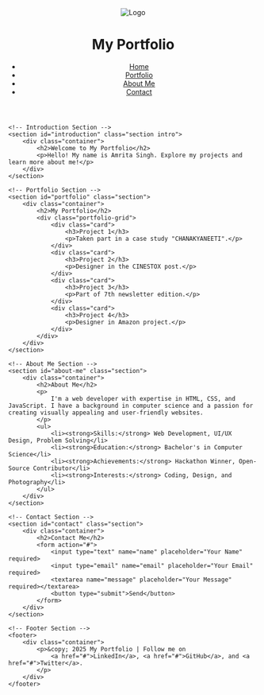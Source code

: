 <!DOCTYPE html>
<html lang="en">
<head>
    <meta charset="UTF-8">
    <meta name="viewport" content="width=device-width, initial-scale=1.0">
    <title>Portfolio Website</title>
    <link rel="stylesheet" href="style.css">
</head>
<body>
    <!-- Header Section -->
    <header>
        <div class="container">
            <img src="logo.png" alt="Logo" class="logo">
            <h1>My Portfolio</h1>
            <nav>
                <ul>
                    <li><a href="#introduction">Home</a></li>
                    <li><a href="#portfolio">Portfolio</a></li>
                    <li><a href="#about-me">About Me</a></li>
                    <li><a href="#contact">Contact</a></li>
                </ul>
            </nav>
        </div>
    </header>

    <!-- Introduction Section -->
    <section id="introduction" class="section intro">
        <div class="container">
            <h2>Welcome to My Portfolio</h2>
            <p>Hello! My name is Amrita Singh. Explore my projects and learn more about me!</p>
        </div>
    </section>

    <!-- Portfolio Section -->
    <section id="portfolio" class="section">
        <div class="container">
            <h2>My Portfolio</h2>
            <div class="portfolio-grid">
                <div class="card">
                    <h3>Project 1</h3>
                    <p>Taken part in a case study "CHANAKYANEETI".</p>
                </div>
                <div class="card">
                    <h3>Project 2</h3>
                    <p>Designer in the CINESTOX post.</p>
                </div>
                <div class="card">
                    <h3>Project 3</h3>
                    <p>Part of 7th newsletter edition.</p>
                </div>
                <div class="card">
                    <h3>Project 4</h3>
                    <p>Designer in Amazon project.</p>
                </div>
            </div>
        </div>
    </section>

    <!-- About Me Section -->
    <section id="about-me" class="section">
        <div class="container">
            <h2>About Me</h2>
            <p>
                I'm a web developer with expertise in HTML, CSS, and JavaScript. I have a background in computer science and a passion for creating visually appealing and user-friendly websites.
            </p>
            <ul>
                <li><strong>Skills:</strong> Web Development, UI/UX Design, Problem Solving</li>
                <li><strong>Education:</strong> Bachelor's in Computer Science</li>
                <li><strong>Achievements:</strong> Hackathon Winner, Open-Source Contributor</li>
                <li><strong>Interests:</strong> Coding, Design, and Photography</li>
            </ul>
        </div>
    </section>

    <!-- Contact Section -->
    <section id="contact" class="section">
        <div class="container">
            <h2>Contact Me</h2>
            <form action="#">
                <input type="text" name="name" placeholder="Your Name" required>
                <input type="email" name="email" placeholder="Your Email" required>
                <textarea name="message" placeholder="Your Message" required></textarea>
                <button type="submit">Send</button>
            </form>
        </div>
    </section>

    <!-- Footer Section -->
    <footer>
        <div class="container">
            <p>&copy; 2025 My Portfolio | Follow me on 
                <a href="#">LinkedIn</a>, <a href="#">GitHub</a>, and <a href="#">Twitter</a>.
            </p>
        </div>
    </footer>
</body>
</html>
